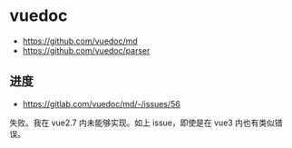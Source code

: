 # vuedoc

- https://github.com/vuedoc/md
- https://github.com/vuedoc/parser

## 进度

- https://gitlab.com/vuedoc/md/-/issues/56

失败。我在 vue2.7 内未能够实现。如上 issue，即使是在 vue3 内也有类似错误。

